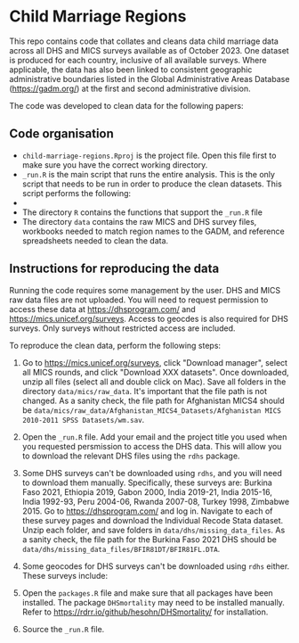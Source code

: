 # Child Marriage Regions
This repo contains code that collates and cleans data child marriage data across all DHS and MICS surveys available as of October 2023. One dataset is produced for each country, inclusive of all available surveys.
Where applicable, the data has also been linked to consistent geographic administrative boundaries listed in the Global Administrative Areas Database (https://gadm.org/) at the first and second administrative division.

The code was developed to clean data for the following papers:


## Code organisation
- `child-marriage-regions.Rproj` is the project file. Open this file first to make sure you have the correct working directory.
- `_run.R` is the main script that runs the entire analysis. This is the only script that needs to be run in order to produce the clean datasets. This script performs the following:
- 
- The directory `R` contains the functions that support the `_run.R` file
- The directory `data` contains the raw MICS and DHS survey files, workbooks needed to match region names to the GADM, and reference spreadsheets needed to clean the data.


## Instructions for reproducing the data
Running the code requires some management by the user. DHS and MICS raw data files are not uploaded. You will need to request permission to access these data at https://dhsprogram.com/ and https://mics.unicef.org/surveys. 
Access to geocdes is also required for DHS surveys. Only surveys without restricted access are included.

To reproduce the clean data, perform the following steps:

1. Go to https://mics.unicef.org/surveys, click "Download manager", select all MICS rounds, and click "Download XXX datasets". Once downloaded, unzip all files (select all and double click on Mac). Save all folders in the directory `data/mics/raw_data`. It's important that the file path is not changed. As a sanity check, the file path for Afghanistan MICS4 should be `data/mics/raw_data/Afghanistan_MICS4_Datasets/Afghanistan MICS 2010-2011 SPSS Datasets/wm.sav`.

2. Open the `_run.R` file. Add your email and the project title you used when you requested persmission to access the DHS data. This will allow you to download the relevant DHS files using the `rdhs` package.

3. Some DHS surveys can't be downloaded using `rdhs`, and you will need to download them manually. Specifically, these surveys are: Burkina Faso 2021, Ethiopia 2019, Gabon 2000, India 2019-21, India 2015-16, India 1992-93, Peru 2004-06, Rwanda 2007-08, Turkey 1998, Zimbabwe 2015. Go to https://dhsprogram.com/ and log in. Navigate to each of these survey pages and download the Individual Recode Stata dataset. Unzip each folder, and save folders in `data/dhs/missing_data_files`. As a sanity check, the file path for the Burkina Faso 2021 DHS should be `data/dhs/missing_data_files/BFIR81DT/BFIR81FL.DTA`.

4. Some geocodes for DHS surveys can't be downloaded using `rdhs` either. These surveys include: 

5. Open the `packages.R` file and make sure that all packages have been installed. The package `DHSmortality` may need to be installed manually. Refer to https://rdrr.io/github/hesohn/DHSmortality/ for installation.

6. Source the `_run.R` file.
